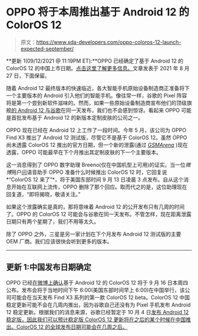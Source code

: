 # OPPO 将于本周推出基于 Android 12 的 ColorOS 12

> 原文：<https://www.xda-developers.com/oppo-coloros-12-launch-expected-september/>

**更新 1(09/12/2021 @ 11:19PM ET):**OPPO 已经确定了基于 Android 12 的 ColorOS 12 的中国上市日期。[点击这里了解更多信息。](#update1)文章发表于 2021 年 8 月 27 日，下面保留。

随着 Android 12 最终版本的快速临近，各大智能手机原始设备制造商正准备将下一个主要版本的 Android 引入他们的智能手机。像往常一样，谷歌的 Pixel 阵容将是第一个尝到新软件滋味的。然而，如果一些原始设备制造商宣布他们的顶级旗舰[的 Android 12 与谷歌](https://www.xda-developers.com/redmi-k20-pro-android-10-miui-update/)在同一天发布，我们也不会感到惊讶。看起来 OPPO 可能是首批发布基于 Android 12 的新版本定制皮肤的公司之一。

OPPO 现在已经在 Android 12 上工作了一段时间。今年 5 月，该公司为 OPPO Find X3 推出了 Android 12 测试版，尽管它不是基于 ColorOS 12。虽然 OPPO 尚未透露 ColorOS 12 推出的官方日期，但一个新的泄露(通过 *[GSMArena](https://www.gsmarena.com/oppo_confirms_color_os_12_release_date_via_smart_assistant-news-50686.php)* )现在透露，OPPO 可能最早在下个月推出其定制皮肤的下一个主要版本。

这一消息得到了 OPPO 数字助理 Breeno(仅在中国机型上可用)的证实。当一位*微博*用户[问](https://m.weibo.cn/detail/4674518768161652)语音助手 OPPO 准备什么时候推出 ColorOS 12 时，它回复说*“ColorOS 12 来了”*，将于美国东部时间 9 月 13 日凌晨 3 点发布。自从这个消息开始在互联网上流传，OPPO 删除了那个回应。取而代之的是，这位助理现在回复道，“即将揭晓，敬请关注。”

如果这个泄露确实是真的，那将意味着 Android 12 的公开发布只有几周的时间了。OPPO 的 ColorOS 12 可能会与谷歌在同一天发布。不管怎样，现在距离泄露日期只有两个星期了，我们不用等太久。

除了 OPPO 之外，三星是另一家计划在下个月发布 Android 12 测试版的主要 OEM 厂商。我们应该很快会听到更多的版本。

* * *

## 更新 1:中国发布日期确定

OPPO 已经[在微博上确认](https://m.weibo.cn/detail/4680913584129649)基于 Android 12 的 ColorOS 12 将于 9 月 16 日本周四公布。发布会将于当地时间下午 6:00(美国东部时间早上 6:00)在中国举行，该公司可能会在当天发布 Find X3 系列的第一款 ColorOS 12 beta。ColorOS 12 中国稳定更新可能不会在几周内推出，因为谷歌自己还没有为 Pixel 手机发布 Android 12 稳定更新。根据我们的消息来源，谷歌已经暂定于 10 月 4 日[发布 Android 12 稳定版，因此我们可以预计稳定版 ColorOS 12 更新将在之后的某个时候在中国推出。ColorOS 12 的全球发布日期可能会在几周之后。](https://www.xda-developers.com/android-12-stable-release-date-rumor/)